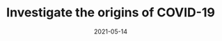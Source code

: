 ---
layout: paper
title: "Investigate the origins of COVID-19"
date: "2021-05-14"
authors: 
- "Jesse D Bloom"
- "Yujia Alina Chan"
- "Ralph S Baric"
- "Pamela J Bjorkman"
- "Sarah Cobey"
- "Benjamin E Deverman"
- "David N Fisman"
- "Ravindra Gupta"
- "Akiko Iwasaki"
- "Marc Lipsitch"
- "Ruslan Medzhitov"
- "Richard A Neher"
- "Rasmus Nielsen"
- "Nick Patterson"
- "Tim Stearns"
- "Erik van Nimwegen"
- "Michael Worobey"
- "David A Relman"
journal: "Science"
doi: "10.1126/science.abj0016"
link: "https://www.science.org/doi/full/10.1126/science.abj0016"
image: "/assets/papers/starr_greany_2020.png"
keywords:
    - "Policy"
---